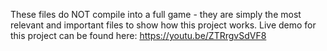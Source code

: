 These files do NOT compile into a full game - they are simply the most relevant and important files to show how this project works. Live demo for this project can be found here: https://youtu.be/ZTRrgvSdVF8
